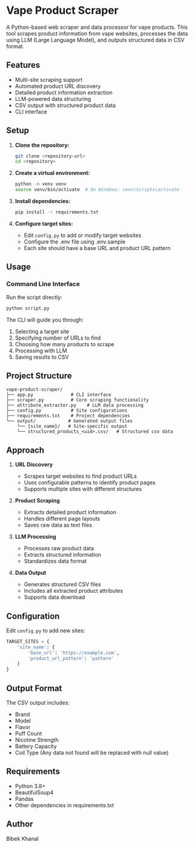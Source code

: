 # Vape Product Scraper

A Python-based web scraper and data processor for vape products. This tool scrapes product information from vape websites, processes the data using LLM (Large Language Model), and outputs structured data in CSV format.

## Features

- Multi-site scraping support
- Automated product URL discovery
- Detailed product information extraction
- LLM-powered data structuring
- CSV output with structured product data
- CLI interface

## Setup

1. **Clone the repository:**
   ```bash
   git clone <repository-url>
   cd <repository>
   ```

2. **Create a virtual environment:**
   ```bash
   python -m venv venv
   source venv/bin/activate  # On Windows: venv\Scripts\activate
   ```

3. **Install dependencies:**
   ```bash
   pip install -r requirements.txt
   ```

4. **Configure target sites:**
   - Edit `config.py` to add or modify target websites
   - Configure the .env file using .env.sample
   - Each site should have a base URL and product URL pattern

## Usage

### Command Line Interface

Run the script directly:
```bash
python script.py
```

The CLI will guide you through:
1. Selecting a target site
2. Specifying number of URLs to find
3. Choosing how many products to scrape
4. Processing with LLM
5. Saving results to CSV

## Project Structure

```
vape-product-scraper/
├── app.py              # CLI interface
├── scraper.py          # Core scraping functionality
├── attribute_extractor.py    # LLM data processing
├── config.py           # Site configurations
├── requirements.txt    # Project dependencies
└── output/            # Generated output files
    └── {site_name}/   # Site-specific output
    └── structured_products_<uid>.csv/   # Structured csv data
```

## Approach

1. **URL Discovery**
   - Scrapes target websites to find product URLs
   - Uses configurable patterns to identify product pages
   - Supports multiple sites with different structures

2. **Product Scraping**
   - Extracts detailed product information
   - Handles different page layouts
   - Saves raw data as text files

3. **LLM Processing**
   - Processes raw product data
   - Extracts structured information
   - Standardizes data format

4. **Data Output**
   - Generates structured CSV files
   - Includes all extracted product attributes
   - Supports data download

## Configuration

Edit `config.py` to add new sites:
```python
TARGET_SITES = {
    'site_name': {
        'base_url': 'https://example.com',
        'product_url_pattern': 'pattern'
    }
}
```

## Output Format

The CSV output includes:
- Brand
- Model
- Flavor
- Puff Count
- Nicotine Strength
- Battery Capacity
- Coil Type
(Any data not found will be replaced with null value)

## Requirements

- Python 3.8+
- BeautifulSoup4
- Pandas
- Other dependencies in requirements.txt

## Author

Bibek Khanal